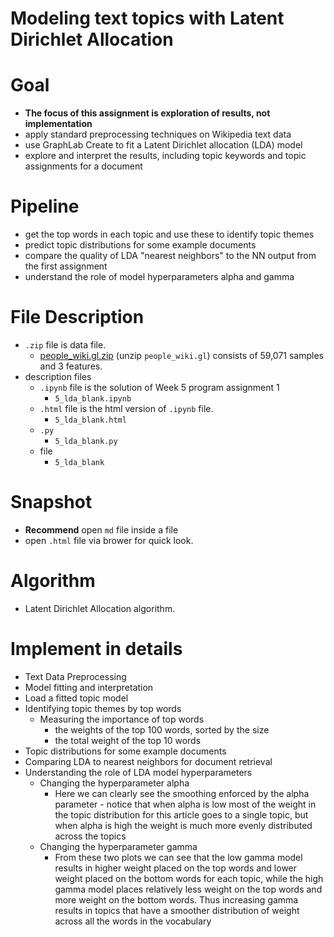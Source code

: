 # Modeling text topics with Latent Dirichlet Allocation

# Goal
- **The focus of this assignment is exploration of results, not implementation**
- apply standard preprocessing techniques on Wikipedia text data
- use GraphLab Create to fit a Latent Dirichlet allocation (LDA) model
- explore and interpret the results, including topic keywords and topic assignments for a document

# Pipeline
- get the top words in each topic and use these to identify topic themes
- predict topic distributions for some example documents
- compare the quality of LDA "nearest neighbors" to the NN output from the first assignment
- understand the role of model hyperparameters alpha and gamma

# File Description
- `.zip` file is data file.
  - [people_wiki.gl.zip]() (unzip `people_wiki.gl`) consists of 59,071 samples and 3 features.
- description files
  - `.ipynb` file is the solution of Week 5 program assignment 1
    - `5_lda_blank.ipynb`
  - `.html` file is the html version of `.ipynb` file.
    - `5_lda_blank.html`
  - `.py`
    - `5_lda_blank.py`
  - file
    - `5_lda_blank`
# Snapshot
- **Recommend** open `md` file inside a file
- open `.html` file via brower for quick look.
# Algorithm
- Latent Dirichlet Allocation algorithm.
# Implement in details
- Text Data Preprocessing
- Model fitting and interpretation
- Load a fitted topic model
- Identifying topic themes by top words
  - Measuring the importance of top words
    - the weights of the top 100 words, sorted by the size
    - the total weight of the top 10 words
- Topic distributions for some example documents  
- Comparing LDA to nearest neighbors for document retrieval
- Understanding the role of LDA model hyperparameters
  - Changing the hyperparameter alpha
    - Here we can clearly see the smoothing enforced by the alpha parameter - notice that when alpha is low most of the weight in the topic distribution for this article goes to a single topic, but when alpha is high the weight is much more evenly distributed across the topics
  - Changing the hyperparameter gamma
    - From these two plots we can see that the low gamma model results in higher weight placed on the top words and lower weight placed on the bottom words for each topic, while the high gamma model places relatively less weight on the top words and more weight on the bottom words. Thus increasing gamma results in topics that have a smoother distribution of weight across all the words in the vocabulary
  
